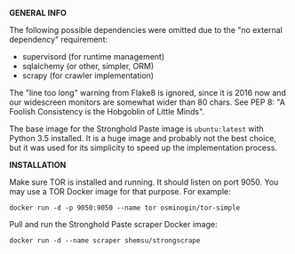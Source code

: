 **GENERAL INFO**

The following possible dependencies were omitted due to the "no external dependency" requirement:
* supervisord (for runtime management)
* sqlalchemy (or other, simpler, ORM)
* scrapy (for crawler implementation)

The "line too long" warning from Flake8 is ignored, since it is 2016 now and our widescreen monitors are somewhat wider than 80 chars.
See PEP 8: "A Foolish Consistency is the Hobgoblin of Little Minds".

The base image for the Stronghold Paste image is `ubuntu:latest` with Python 3.5 installed.
It is a huge image and probably not the best choice, but it was used for its simplicity to speed up the implementation process.

**INSTALLATION**

Make sure TOR is installed and running. It should listen on port 9050.
You may use a TOR Docker image for that purpose. For example:

`docker run -d -p 9050:9050 --name tor osminogin/tor-simple`

Pull and run the Stronghold Paste scraper Docker image:

`docker run -d --name scraper shemsu/strongscrape`

